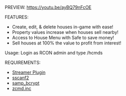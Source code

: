 PREVIEW: https://youtu.be/ayBQ79nFcOE

FEATURES:
- Create, edit, & delete houses in-game with ease!
- Property values increase when houses sell nearby!
- Access to House Menu with Safe to save money!
- Sell houses at 100% the value to profit from interest!

Usage: Login as RCON admin and type /hcmds

REQUIREMENTS:
- <a href="https://github.com/samp-incognito/samp-streamer-plugin">Streamer Plugin</a>
- <a href="https://github.com/Y-Less/sscanf">sscanf2</a>
- <a href="https://github.com/Sreyas-Sreelal/samp-bcrypt">samp_bcrypt</a>
- <a href="https://pastebin.com/XrWYmD5b">zcmd.inc</a>
